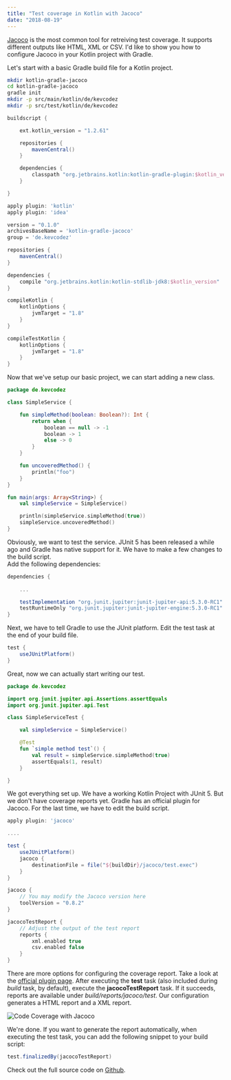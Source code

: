 ```yaml
---
title: "Test coverage in Kotlin with Jacoco"
date: "2018-08-19"
---
```


[Jacoco](https://www.jacoco.org/) is the most common tool for retreiving test coverage. It supports different outputs like HTML, XML or CSV. I'd like to show you how to configure Jacoco in your Kotlin project with Gradle.

Let's start with a basic Gradle build file for a Kotlin project.

```bash
mkdir kotlin-gradle-jacoco
cd kotlin-gradle-jacoco
gradle init
mkdir -p src/main/kotlin/de/kevcodez
mkdir -p src/test/kotlin/de/kevcodez
```

```groovy
buildscript {

    ext.kotlin_version = "1.2.61"

    repositories {
        mavenCentral()
    }

    dependencies {
        classpath "org.jetbrains.kotlin:kotlin-gradle-plugin:$kotlin_version"
    }

}

apply plugin: 'kotlin'
apply plugin: 'idea'

version = "0.1.0"
archivesBaseName = 'kotlin-gradle-jacoco'
group = 'de.kevcodez'

repositories {
    mavenCentral()
}

dependencies {
    compile "org.jetbrains.kotlin:kotlin-stdlib-jdk8:$kotlin_version"
}

compileKotlin {
    kotlinOptions {
        jvmTarget = "1.8"
    }
}

compileTestKotlin {
    kotlinOptions {
        jvmTarget = "1.8"
    }
}
```

Now that we've setup our basic project, we can start adding a new class.

```kotlin
package de.kevcodez

class SimpleService {

    fun simpleMethod(boolean: Boolean?): Int {
        return when {
            boolean == null -> -1
            boolean -> 1
            else -> 0
        }
    }

    fun uncoveredMethod() {
        println("foo")
    }
}

fun main(args: Array<String>) {
    val simpleService = SimpleService()

    println(simpleService.simpleMethod(true))
    simpleService.uncoveredMethod()
}
```

Obviously, we want to test the service. JUnit 5 has been released a while ago and Gradle has native support for it. We have to make a few changes to the build script.  
Add the following dependencies:

```groovy
dependencies {
    
    ...

    testImplementation "org.junit.jupiter:junit-jupiter-api:5.3.0-RC1"
    testRuntimeOnly "org.junit.jupiter:junit-jupiter-engine:5.3.0-RC1"
}
```

Next, we have to tell Gradle to use the JUnit platform. Edit the test task at the end of your build file.

```groovy
test {
    useJUnitPlatform()
}
```

Great, now we can actually start writing our test.

```kotlin
package de.kevcodez

import org.junit.jupiter.api.Assertions.assertEquals
import org.junit.jupiter.api.Test

class SimpleServiceTest {

    val simpleService = SimpleService()

    @Test
    fun `simple method test`() {
        val result = simpleService.simpleMethod(true)
        assertEquals(1, result)
    }

}
```

We got everything set up. We have a working Kotlin Project with JUnit 5. But we don't have coverage reports yet. Gradle has an official plugin for Jacoco. For the last time, we have to edit the build script.

```groovy
apply plugin: 'jacoco'

....

test {
    useJUnitPlatform()
    jacoco {
        destinationFile = file("${buildDir}/jacoco/test.exec")
    }
}

jacoco {
    // You may modify the Jacoco version here
    toolVersion = "0.8.2"
}

jacocoTestReport {
    // Adjust the output of the test report
    reports {
        xml.enabled true
        csv.enabled false
    }
}
```

There are more options for configuring the coverage report. Take a look at the [official plugin page](https://docs.gradle.org/current/userguide/jacoco_plugin.html). After executing the **test** task (also included during _build_ task, by default), execute the **jacocoTestReport** task. If it succeeds, reports are available under _build/reports/jacoco/test_. Our configuration generates a HTML report and a XML report.

![Code Coverage with Jacoco](https://kevcodez.de/wp-content/uploads/2018/08/Bildschirmfoto-2018-08-19-um-22.18.01.png)

We're done. If you want to generate the report automatically, when executing the test task, you can add the following snippet to your build script:

```groovy
test.finalizedBy(jacocoTestReport)
```

Check out the full source code on [Github](https://github.com/kevcodez/kotlin-jacoco-gradle).
